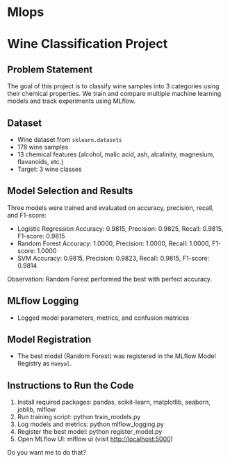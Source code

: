 # Mlops
# Wine Classification Project

## Problem Statement

The goal of this project is to classify wine samples into 3 categories using their chemical properties. We train and compare multiple machine learning models and track experiments using MLflow.

## Dataset

* Wine dataset from `sklearn.datasets`
* 178 wine samples
* 13 chemical features (alcohol, malic acid, ash, alcalinity, magnesium, flavanoids, etc.)
* Target: 3 wine classes

## Model Selection and Results

Three models were trained and evaluated on accuracy, precision, recall, and F1-score:

* Logistic Regression
  Accuracy: 0.9815, Precision: 0.9825, Recall: 0.9815, F1-score: 0.9815
* Random Forest
  Accuracy: 1.0000, Precision: 1.0000, Recall: 1.0000, F1-score: 1.0000
* SVM
  Accuracy: 0.9815, Precision: 0.9823, Recall: 0.9815, F1-score: 0.9814

Observation: Random Forest performed the best with perfect accuracy.

## MLflow Logging

* Logged model parameters, metrics, and confusion matrices

## Model Registration

* The best model (Random Forest) was registered in the MLflow Model Registry as `Hamyal`.

## Instructions to Run the Code

1. Install required packages: pandas, scikit-learn, matplotlib, seaborn, joblib, mlflow
2. Run training script: python train\_models.py
3. Log models and metrics: python mlflow\_logging.py
4. Register the best model: python register\_model.py
5. Open MLflow UI: mlflow ui (visit [http://localhost:5000](http://localhost:5000))


Do you want me to do that?
